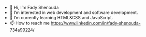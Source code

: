 - 👋 Hi, I’m Fady Shenouda
- 👀 I’m interested in web development and software development.
- 🌱 I’m currently learning HTML&CSS and JavaScript.
- 📫 How to reach me https://www.linkedin.com/in/fady-shenouda-734a99224/

